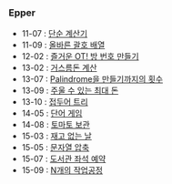### Epper
- 11-07 : [단순 계산기](https://level.goorm.io/exam/109219/11%ED%9A%8C-e-pper-7-%EB%8B%A8%EC%88%9C-%EA%B3%84%EC%82%B0%EA%B8%B0/quiz/1)
- 11-09 : [올바른 괄호 배열](https://level.goorm.io/exam/109220/11%ED%9A%8C-e-pper-9-%EC%98%AC%EB%B0%94%EB%A5%B8-%EA%B4%84%ED%98%B8-%EB%B0%B0%EC%97%B4/quiz/1)
- 12-02 : [즐거운 OT! 방 번호 만들기](https://level.goorm.io/exam/109213/12%ED%9A%8C-e-pper-2-%EB%B0%A9-%EB%B2%88%ED%98%B8%EC%99%80-%EB%B0%A9-%EC%95%88-%EB%B2%88%ED%98%B8/quiz/1)
- 13-02 : [거스름돈 계산](https://level.goorm.io/exam/111406/13%ED%9A%8C-e-pper-2-%EA%B1%B0%EC%8A%A4%EB%A6%84%EB%8F%88-%EA%B3%84%EC%82%B0/quiz/1)
- 13-07 : [Palindrome을 만들기까지의 횟수](https://level.goorm.io/exam/109224/13%ED%9A%8C-e-pper-7-palindrome%EC%9D%84-%EB%A7%8C%EB%93%A4%EA%B8%B0%EA%B9%8C%EC%A7%80%EC%9D%98-%ED%9A%9F%EC%88%98/quiz/1)
- 13-09 : [주울 수 있는 최대 돈](https://level.goorm.io/exam/109218/13%ED%9A%8C-e-pper-9-%EC%A3%BC%EC%9A%B8-%EC%88%98-%EC%9E%88%EB%8A%94-%EC%B5%9C%EB%8C%80-%EB%8F%88/quiz/1)
- 13-10 : [접두어 트리](https://level.goorm.io/exam/109212/13%ED%9A%8C-epper-10-%EC%A0%91%EB%91%90%EC%96%B4-%ED%8A%B8%EB%A6%AC/quiz/1)
- 14-05 : [단어 게임](https://level.goorm.io/exam/109221/14%ED%9A%8C-e-pper-5-%EB%8B%A8%EC%96%B4-%EA%B2%8C%EC%9E%84/quiz/1)
- 14-08 : [토마토 보관](https://level.goorm.io/exam/109222/14%ED%9A%8C-e-pper-8-%ED%86%A0%EB%A7%88%ED%86%A0-%EB%B3%B4%EA%B4%80/quiz/1)
- 15-03 : [재고 없는 날](https://level.goorm.io/exam/100817/15%ED%9A%8C-e-pper-3%EB%B2%88/quiz/1)
- 15-05 : [문자열 압축](https://level.goorm.io/exam/100821/15%ED%9A%8C-epper-%EB%AC%B8%EC%9E%90%EC%97%B4-%EC%95%95%EC%B6%95/quiz/1)
- 15-07 : [도서관 좌석 예약](https://level.goorm.io/exam/100917/%EB%8F%84%EC%84%9C%EA%B4%80-%EC%A2%8C%EC%84%9D-%EC%98%88%EC%95%BD/quiz/1)
- 15-09 : [N개의 작업공정](https://level.goorm.io/exam/100812/9-n%EA%B0%9C%EC%9D%98-%EC%9E%91%EC%97%85%EA%B3%B5%EC%A0%95/quiz/1)
